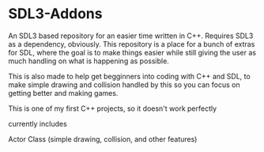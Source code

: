 # SDL3-Addons
An SDL3 based repository for an easier time written in C++.
Requires SDL3 as a dependency, obviously.
This repository is a place for a bunch of extras for SDL,
where the goal is to make things easier while still giving
the user as much handling on what is happening as possible.

This is also made to help get begginners into coding with
C++ and SDL, to make simple drawing and collision handled
by this so you can focus on getting better and making games.

This is one of my first C++ projects, so it
doesn't work perfectly

currently includes

Actor Class (simple drawing, collision, and other features)
